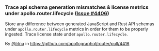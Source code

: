 
### Trace api schema generation mismatches & license metrics under apollo.router.lifecycle ([Issue #4406](https://github.com/apollographql/router/issues/4406))

Store any difference between generated JavaScript and Rust API schemas under `apollo.router.lifecycle` metrics in order for them to be properly ingested. Trace license state under `apollo.router.lifecycle`.

By [@lrlna](https://github.com/lrlna) in https://github.com/apollographql/router/pull/4418